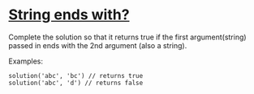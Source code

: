 # [String ends with?](https://www.codewars.com/kata/string-ends-with "https://www.codewars.com/kata/51f2d1cafc9c0f745c00037d")

Complete the solution so that it returns true if the first argument(string) passed in ends with the 2nd argument (also a string). 

Examples:

```
solution('abc', 'bc') // returns true
solution('abc', 'd') // returns false
```